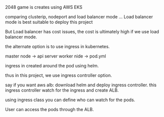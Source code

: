 2048 game is creates using AWS EKS

comparing clusterip, nodeport and load balancer mode ... Load balancer mode is best suitable to deploy this project

But Load balancer has cost issues, the cost is ultimately high if we use load balancer mode. 

the alternate option is to use ingress in kubernetes. 

master node -> api server
worker nide -> pod.yml

ingress in created around the pod using helm.

thus in this project, we use ingress controller option.

say if you want aws alb:
download helm and deploy ingress controller. this ingress controller watch for the ingress and create ALB.

using ingress class you can define who can watch for the pods.

User can access the pods through the ALB.